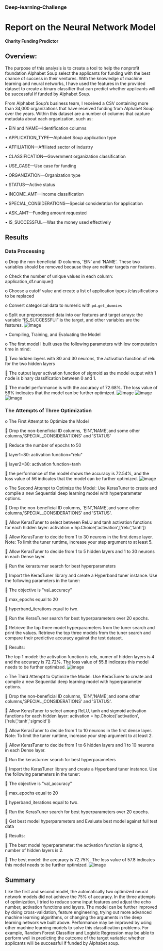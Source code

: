 ### Deep-learning-Challenge
# Report on the Neural Network Model
#### Charity Funding Predictor 
## Overview:

The purpose of this analysis is to create a tool to help the nonprofit foundation Alphabet Soup select the applicants for funding with the best chance of success in their ventures. With the knowledge of machine learning and neural networks, I have used the features in the provided dataset to create a binary classifier that can predict whether applicants will be successful if funded by Alphabet Soup.

From Alphabet Soup’s business team, I received a CSV containing more than 34,000 organizations that have received funding from Alphabet Soup over the years. Within this dataset are a number of columns that capture metadata about each organization, such as:

•	EIN and NAME—Identification columns

•	APPLICATION_TYPE—Alphabet Soup application type

•	AFFILIATION—Affiliated sector of industry

•	CLASSIFICATION—Government organization classification

•	USE_CASE—Use case for funding

•	ORGANIZATION—Organization type

•	STATUS—Active status

•	INCOME_AMT—Income classification

•	SPECIAL_CONSIDERATIONS—Special consideration for application

•	ASK_AMT—Funding amount requested

•	IS_SUCCESSFUL—Was the money used effectively
## Results
###	Data Processing

o	Drop the non-beneficial ID columns, 'EIN' and 'NAME'.  These two variables should be removed because they are neither targets nor features.

o	Check the number of unique values in each column: application_df.nunique()

o	Choose a cutoff value and create a list of application types /classifications to be replaced

o	Convert categorical data to numeric with `pd.get_dummies`

o	Split our preprocessed data into our features and target arrays: the variable “IS_SUCCESSFUl” is the target, and other variables are the features.
![image](https://user-images.githubusercontent.com/100816322/185544720-f9c47932-45f9-4382-9e8f-5f951b575211.png)

•	Compiling, Training, and Evaluating the Model

o	The first model I built uses the following parameters with low computation time in mind:

	Two hidden layers with 80 and 30 neurons, the activation function of relu for the two hidden layers

	The output layer activation function of sigmoid as the model output with 1 node is binary classification between 0 and 1.

	The model performance is with the accuracy of 72.68%. The loss value of 56% indicates that the model can be further optimized. 
![image](https://user-images.githubusercontent.com/100816322/185544805-f4d26365-224e-4ebd-8842-354352b288d5.png)
![image](https://user-images.githubusercontent.com/100816322/185544831-e5c23304-e89c-4cd1-96de-c75d49c90360.png)
![image](https://user-images.githubusercontent.com/100816322/185544845-112aceb2-d967-4b04-8e55-645ccb3593da.png)

###	The Attempts of Three Optimization

o	The First Attempt to Optimize the Model

	Drop the non-beneficial ID columns, 'EIN','NAME',and some other columns,'SPECIAL_CONSIDERATIONS' and 'STATUS'

	Reduce the number of epochs to 50

	layer1=80: activation function="relu"

	layer2=30: activation function=tanh

	the performance of the model shows the accuracy is 72.54%, and the loss value of 56 indicates that the model can be further optimized.
![image](https://user-images.githubusercontent.com/100816322/185544943-464d2251-ed55-4c41-98d8-a1189df2b409.png)

o	The Second Attempt to Optimize the Model: Use KerasTuner to create and compile a new Sequential deep learning model with hyperparameter options.

	Drop the non-beneficial ID columns, 'EIN','NAME',and some other columns,'SPECIAL_CONSIDERATIONS' and 'STATUS'.

	Allow KerasTuner to select between ReLU and tanh activation functions for each hidden layer: activation = hp.Choice('activation',['relu','tanh'])

	Allow KerasTuner to decide from 1 to 30 neurons in the first dense layer. Note: To limit the tuner runtime, increase your step argument to at least 5.

	Allow KerasTuner to decide from 1 to 5 hidden layers and 1 to 30 neurons in each Dense layer.

	Run the kerasturner search for best hyperparameters

	Import the KerasTuner library and create a Hyperband tuner instance. Use the following parameters in the tuner: 

	The objective is "val_accuracy" 

	max_epochs equal to 20 

	hyperband_iterations equal to two.

	Run the KerasTuner search for best hyperparameters over 20 epochs.

	Retrieve the top three model hyperparameters from the tuner search and print the values. Retrieve the top three models from the tuner search and compare their predictive accuracy against the test dataset.

	Results:

The top 1 model: the activation function is relu, numer of hidden layers is 4 and the accuracy is 72.72%. The loss value of 55.8 indicates this model needs to be further optimized.
![image](https://user-images.githubusercontent.com/100816322/185545105-2517daa4-6cd6-4dc5-bda2-3cc9e2562cf9.png)

o	The Third Attempt to Optimize the Model: Use KerasTuner to create and compile a new Sequential deep learning model with hyperparameter options. 

	Drop the non-beneficial ID columns, 'EIN','NAME',and some other columns,'SPECIAL_CONSIDERATIONS' and 'STATUS'.

	Allow KerasTuner to select among ReLU, tanh and sigmoid activation functions for each hidden layer: activation = hp.Choice('activation',['relu','tanh','sigmoid'])

	Allow KerasTuner to decide from 1 to 10 neurons in the first dense layer. Note: To limit the tuner runtime, increase your step argument to at least 2.

	Allow KerasTuner to decide from 1 to 6 hidden layers and 1 to 10 neurons in each Dense layer.

	Run the kerasturner search for best hyperparameters

	Import the KerasTuner library and create a Hyperband tuner instance. Use the following parameters in the tuner: 

	The objective is "val_accuracy" 

	max_epochs equal to 20 

	hyperband_iterations equal to two.

	Run the KerasTuner search for best hyperparameters over 20 epochs.

	Get best model hyperparameters and Evaluate best model against full test data

	Results:

	The best model hyperparameter: the activation function is sigmoid, number of hidden layers is 2.

	The best model: the accuracy is 72.75%. The loss value of 57.8 indicates this model needs to be further optimized.
![image](https://user-images.githubusercontent.com/100816322/185545236-4d2de5c9-eb97-4b75-8f9c-4011545427e5.png)
## Summary
Like the first and second model, the automatically two optimized neural network models did not achieve the 75% of accuracy. In the three attempts of optimization, I tried to reduce some input features and adjust the echo number, activation functions and layers. The model can be further improved by doing cross-validation, feature engineering, trying out more advanced machine learning algorithms, or changing the arguments in the deep learning network we built above. Performance may be improved by using other machine learning models to solve this classification problems. For example, Random Forest Classifier and Logistic Regression may be able to perform well in predicting the outcome of the target variable: whether applicants will be successful if funded by Alphabet soup.






